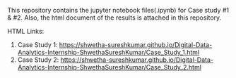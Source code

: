 This repository contains the jupyter notebook files(.ipynb) for Case study #1 & #2.
Also, the html document of the results is attached in this repository.

HTML Links:
1) Case Study 1: https://shwetha-sureshkumar.github.io/Digital-Data-Analytics-Internship-ShwethaSureshKumar/Case_Study_1.html
2) Case Study 2: https://shwetha-sureshkumar.github.io/Digital-Data-Analytics-Internship-ShwethaSureshKumar/Case_Study_2.html
